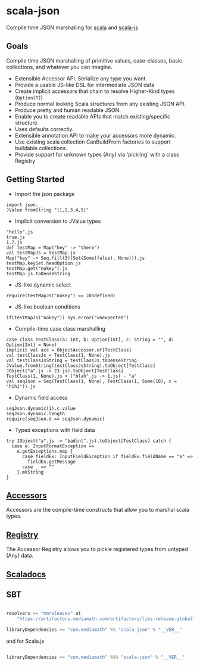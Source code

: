 scala-json
==========
Compile time JSON marshalling for [scala](https://github.com/scala/scala) and [scala-js](https://github.com/scala-js/scala-js)

Goals
-----
Compile time JSON marshalling of primitive values, case-classes, basic collections, and whatever you can imagine.
* Extensible Accessor API. Serialize any type you want.
* Provide a usable JS-like DSL for intermediate JSON data
* Create implicit accessors that chain to resolve Higher-Kind types (```Option[T]```)
* Produce normal looking Scala structures from any existing JSON API.
* Produce pretty and human readable JSON.
* Enable you to create readable APIs that match existing/specific structure.
* Uses defaults correctly.
* Extensible annotation API to make your accessors more dynamic.
* Use existing scala collection CanBuildFrom factories to support buildable collections.
* Provide support for unknown types (Any) via 'pickling' with a class Registry

Getting Started
---------------

* Import the json package
```tut
import json._
JValue fromString "[1,2,3,4,5]"
```
* Implicit conversion to JValue types
```tut
"hello".js
true.js
1.7.js
def testMap = Map("hey" -> "there")
val testMapJs = testMap.js
Map("key" -> Seq.fill(3)(Set(Some(false), None))).js
testMap.keySet.headOption.js
testMap.get("nokey").js
testMap.js.toDenseString
```
* JS-like dynamic select
```tut
require(testMapJs("nokey") == JUndefined)
```
* JS-like boolean conditions
```tut
if(testMapJs("nokey")) sys.error("unexpected")
```
* Compile-time case class marshalling
```tut
case class TestClass(a: Int, b: Option[Int], c: String = "", d: Option[Int] = None)
implicit val acc = ObjectAccessor.of[TestClass]
val testClassJs = TestClass(1, None).js
val testClassJsString = testClassJs.toDenseString
JValue.fromString(testClassJsString).toObject[TestClass]
JObject("a".js -> 23.js).toObject[TestClass]
TestClass(1, None).js + ("blah".js -> 1.js) - "a"
val seqJson = Seq(TestClass(1, None), TestClass(1, Some(10), c = "hihi")).js
```
* Dynamic field access
```tut
seqJson.dynamic(1).c.value
seqJson.dynamic.length
require(seqJson.d == seqJson.dynamic)
```
* Typed exceptions with field data
```tut
try JObject("a".js -> "badint".js).toObject[TestClass] catch {
  case e: InputFormatException =>
    e.getExceptions.map {
      case fieldEx: InputFieldException if fieldEx.fieldName == "a" =>
        fieldEx.getMessage
      case _ => ""
    }.mkString
}
```

[Accessors](./ACCESSORS.md)
---

Accessors are the compile-time constructs that allow you to marshal scala types.

[Registry](./REGISTRY.md)
---

The Accessor Registry allows you to pickle registered types from untyped (Any) data.

[Scaladocs](http://mediamath.github.io/scala-json/doc/json/package.html)
---

SBT
---

```scala

resolvers += "mmreleases" at
    "https://artifactory.mediamath.com/artifactory/libs-release-global"

libraryDependencies += "com.mediamath" %% "scala-json" % "__VER__"

```

and for Scala.js

```scala

libraryDependencies += "com.mediamath" %%% "scala-json" % "__VER__"

```
